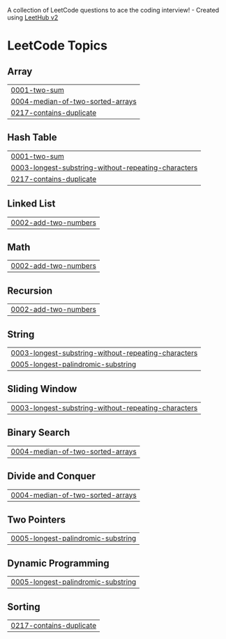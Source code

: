 A collection of LeetCode questions to ace the coding interview! - Created using [LeetHub v2](https://github.com/arunbhardwaj/LeetHub-2.0)
<!---LeetCode Topics Start-->
# LeetCode Topics
## Array
|  |
| ------- |
| [0001-two-sum](https://github.com/AdithyaOm-Saidupally/leetcode/tree/master/0001-two-sum) |
| [0004-median-of-two-sorted-arrays](https://github.com/AdithyaOm-Saidupally/leetcode/tree/master/0004-median-of-two-sorted-arrays) |
| [0217-contains-duplicate](https://github.com/AdithyaOm-Saidupally/leetcode/tree/master/0217-contains-duplicate) |
## Hash Table
|  |
| ------- |
| [0001-two-sum](https://github.com/AdithyaOm-Saidupally/leetcode/tree/master/0001-two-sum) |
| [0003-longest-substring-without-repeating-characters](https://github.com/AdithyaOm-Saidupally/leetcode/tree/master/0003-longest-substring-without-repeating-characters) |
| [0217-contains-duplicate](https://github.com/AdithyaOm-Saidupally/leetcode/tree/master/0217-contains-duplicate) |
## Linked List
|  |
| ------- |
| [0002-add-two-numbers](https://github.com/AdithyaOm-Saidupally/leetcode/tree/master/0002-add-two-numbers) |
## Math
|  |
| ------- |
| [0002-add-two-numbers](https://github.com/AdithyaOm-Saidupally/leetcode/tree/master/0002-add-two-numbers) |
## Recursion
|  |
| ------- |
| [0002-add-two-numbers](https://github.com/AdithyaOm-Saidupally/leetcode/tree/master/0002-add-two-numbers) |
## String
|  |
| ------- |
| [0003-longest-substring-without-repeating-characters](https://github.com/AdithyaOm-Saidupally/leetcode/tree/master/0003-longest-substring-without-repeating-characters) |
| [0005-longest-palindromic-substring](https://github.com/AdithyaOm-Saidupally/leetcode/tree/master/0005-longest-palindromic-substring) |
## Sliding Window
|  |
| ------- |
| [0003-longest-substring-without-repeating-characters](https://github.com/AdithyaOm-Saidupally/leetcode/tree/master/0003-longest-substring-without-repeating-characters) |
## Binary Search
|  |
| ------- |
| [0004-median-of-two-sorted-arrays](https://github.com/AdithyaOm-Saidupally/leetcode/tree/master/0004-median-of-two-sorted-arrays) |
## Divide and Conquer
|  |
| ------- |
| [0004-median-of-two-sorted-arrays](https://github.com/AdithyaOm-Saidupally/leetcode/tree/master/0004-median-of-two-sorted-arrays) |
## Two Pointers
|  |
| ------- |
| [0005-longest-palindromic-substring](https://github.com/AdithyaOm-Saidupally/leetcode/tree/master/0005-longest-palindromic-substring) |
## Dynamic Programming
|  |
| ------- |
| [0005-longest-palindromic-substring](https://github.com/AdithyaOm-Saidupally/leetcode/tree/master/0005-longest-palindromic-substring) |
## Sorting
|  |
| ------- |
| [0217-contains-duplicate](https://github.com/AdithyaOm-Saidupally/leetcode/tree/master/0217-contains-duplicate) |
<!---LeetCode Topics End-->